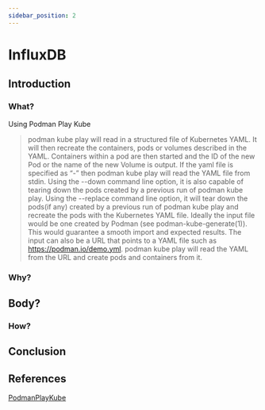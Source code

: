 ```yaml
---
sidebar_position: 2
---
```


# InfluxDB

## Introduction

### What?

Using Podman Play Kube

> podman kube play will read in a structured file of Kubernetes YAML. It will then recreate the containers, pods or volumes described in the YAML. Containers within a pod are then started and the ID of the new Pod or the name of the new Volume is output. If the yaml file is specified as “-” then podman kube play will read the YAML file from stdin. Using the --down command line option, it is also capable of tearing down the pods created by a previous run of podman kube play. Using the --replace command line option, it will tear down the pods(if any) created by a previous run of podman kube play and recreate the pods with the Kubernetes YAML file. Ideally the input file would be one created by Podman (see podman-kube-generate(1)). This would guarantee a smooth import and expected results. The input can also be a URL that points to a YAML file such as https://podman.io/demo.yml. podman kube play will read the YAML from the URL and create pods and containers from it.

### Why?

## Body?

### How?


## Conclusion

## References

[PodmanPlayKube](https://docs.podman.io/en/latest/markdown/podman-kube-play.1.html)

